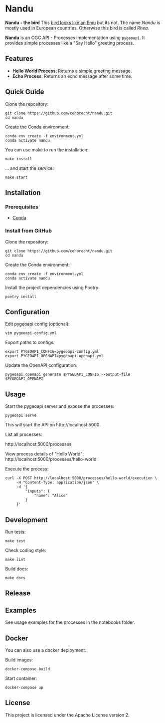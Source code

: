 # Nandu

**Nandu - the bird**
    This [bird looks like an Emu](https://www.gardenandpatiohomeguide.com/birds-that-look-like-emus/) but its not. The name *Nandu* is mostly used in European countries. Otherwise this bird is called *Rhea*.
    

**Nandu** is an OGC API - Processes implementation using `pygeoapi`. It provides simple processes like a "Say Hello" greeting process.

## Features

- **Hello World Process**: Returns a simple greeting message.
- **Echo Process**: Returns an echo message after some time.

## Quick Guide

Clone the repository:
```console
git clone https://github.com/cehbrecht/nandu.git
cd nandu
```

Create the Conda environment:
```console
conda env create -f environment.yml
conda activate nandu
```

You can use make to run the installation:
```console
make install
```

... and start the service:
```console
make start
```

## Installation

### Prerequisites

- [Conda](https://docs.conda.io/projects/conda/en/latest/user-guide/install/)

### Install from GitHub

Clone the repository:

```console
git clone https://github.com/cehbrecht/nandu.git
cd nandu
```

Create the Conda environment:

```console
conda env create -f environment.yml
conda activate nandu
```

Install the project dependencies using Poetry:
```console
poetry install
```

## Configuration

Edit pygeoapi config (optional):
```console
vim pygeoapi-config.yml
```

Export paths to configs:

```console
export PYGEOAPI_CONFIG=pygeoapi-config.yml
export PYGEOAPI_OPENAPI=pygeoapi-openapi.yml 
```

Update the OpenAPI configuration:

```console
pygeoapi openapi generate $PYGEOAPI_CONFIG --output-file $PYGEOAPI_OPENAPI
```

## Usage

Start the pygeoapi server and expose the processes:
```console
pygeoapi serve
```

This will start the API on http://localhost:5000.


List all processes:

http://localhost:5000/processes



View process details of "Hello World":
http://localhost:5000/processes/hello-world


Execute the process:
```console
curl -X POST http://localhost:5000/processes/hello-world/execution \
     -H "Content-Type: application/json" \
     -d '{
         "inputs": {
             "name": "Alice"
         }
     }'
```

## Development

Run tests:
```console
make test
```

Check coding style:
```console
make lint
```

Build docs:
```console
make docs
```

## Release



## Examples

See usage examples for the processes in the notebooks folder.

## Docker

You can also use a docker deployment. 

Build images:
```console
docker-compose build
```

Start container:
```console
docker-compose up
```

## License

This project is licensed under the Apache License version 2.


